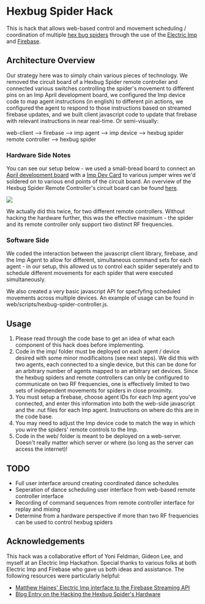 Hexbug Spider Hack
==================

This is hack that allows web-based control and movement scheduling / coordination of multiple [hex bug spiders](http://www.hexbug.com/mechanical/spider/) through the use of the [Electric Imp](http://electricimp.com/) and [Firebase](https://www.firebase.com/).


Architecture Overview
-------------

Our strategy here was to simply chain various pieces of technology. We removed the circuit board of a Hexbug Spider remote controller and connected various switches controlling the spider's movement to different pins on an Imp April development board, we configured the Imp device code to map agent instructions (in english) to different pin actions, we configured the agent to respond to those instructions based on streamed firebase updates, and we built client javascript code to update that firebase with relevant instructions in near real-time. Or semi-visually:

web-client --> firebase --> imp agent --> imp device --> hexbug spider remote controller --> hexbug spider

<h3> Hardware Side Notes </h3>

You can see our setup below - we used a small-bread board to connect an [April development board](http://devwiki.electricimp.com/doku.php?id=april) with a [Imp Dev Card](https://www.sparkfun.com/products/11395) to various jumper wires we'd soldered on to various end points of the circuit board. An overview of the Hexbug Spider Remote Controller's circuit board can be found [here](http://www.geotalisman.org/2012/10/30/hacking-hex-bug-spiders/).

<img src="https://raw.github.com/gseshadri/hexbug-spider-hack/master/img/hexbug-spider-remote-to-imp.jpg"/>

We actually did this twice, for two different remote controllers. Without hacking the hardware further, this was the effective maximum - the spider and its remote controller only support two distinct RF frequencies.

<h3> Software Side </h3>

We coded the interaction between the javascript client library, firebase, and the Imp Agent to allow for different, simultaneous command sets for each agent - in our setup, this allowed us to control each spider seperately and to schedule different movements for each spider that were executed simultaneously.

We also created a very basic javascript API for specfyfing scheduled movements across multiple devices. An example of usage can be found in web/scripts/hexbug-spider-controller.js.


Usage
-----

1. Please read through the code base to get an idea of what each component of this hack does before implementing.
1. Code in the imp/ folder must be deployed on each agent / device desired with some minor modificaitons (see next steps). We did this with two agents, each connected to a single device, but this can be done for an arbitrary number of agents mapped to an arbitrary set devices. Since the hexbug spiders and remote controllers can only be configured to communicate on two RF frequencies, one is effectively limited to two sets of independent movements for spiders in close proximity.
1. You must setup a firebase, choose agent IDs for each Imp agent you've connected, and enter this information into both the web-side javascript and the .nut files for each Imp agent. Instructions on where do this are in the code base.
1. You may need to adjust the Imp device code to match the way in which you wire the spiders' remote controls to the Imp.
1. Code in the web/ folder is meant to be deployed on a web-server. Doesn't really matter which server or where (so long as the server can access the internet)!


TODO
----
- Full user interface around creating coordinated dance schedules
- Seperation of dance scheduling user interface from web-based remote controller interface
- Recording of command sequences from remote controller interface for replay and mixing
- Determine from a hardware perspective if more than two RF frequencies can be used to control hexbug spiders


Acknowledgements
----------------

This hack was a collaborative effort of Yoni Feldman, Gideon Lee, and myself at an Electric Imp Hackathon. Special thanks to various folks at both Electric Imp and Firebase who gave us both ideas and assistance. The following resources were particularly helpful:

- [Matthew Haines' Electric Imp interface to the Firebase Streaming API](https://github.com/beardedinventor/ElectricImp-FirebaseIO)
- [Blog Entry on the Hacking the Hexbug Spider's Hardware](http://www.geotalisman.org/2012/10/30/hacking-hex-bug-spiders/
)
